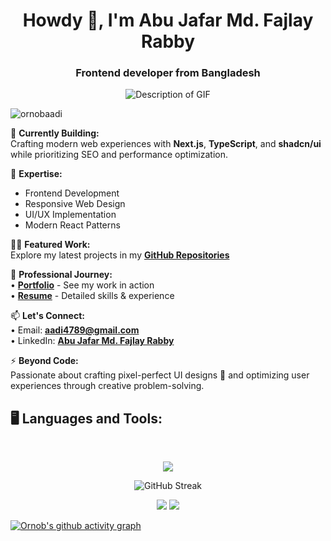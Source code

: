 
<h1 align="center">Howdy 👋, I'm Abu Jafar Md. Fajlay Rabby</h1>
<h3 align="center">Frontend developer from Bangladesh</h3>

<p align="center">
  <img src="https://user-images.githubusercontent.com/74038190/212750672-2f3f2b50-c84f-4ed8-a60a-849ae69ff9df.gif" alt="Description of GIF">
</p>


<p align="left"> <img src="https://komarev.com/ghpvc/?username=ornobaadi&label=Profile%20views&color=0e75b6&style=flat" alt="ornobaadi" /> </p>

🌱 **Currently Building:**  
Crafting modern web experiences with **Next.js**, **TypeScript**, and **shadcn/ui** while prioritizing SEO and performance optimization.

💼 **Expertise:**  
- Frontend Development
- Responsive Web Design
- UI/UX Implementation
- Modern React Patterns

👨‍💻 **Featured Work:**  
Explore my latest projects in my [**GitHub Repositories**](https://github.com/ornobaadi?tab=repositories)

🎯 **Professional Journey:**  
• [**Portfolio**](https://ornobaadi-1.web.app/) - See my work in action  
• [**Resume**](https://drive.google.com/file/d/1I2idnDbK-85X6lnULvrorhA2ZYGrHFXj/view?usp=sharing) - Detailed skills & experience

📫 **Let's Connect:**  
• Email: **aadi4789@gmail.com**  
• LinkedIn: [**Abu Jafar Md. Fajlay Rabby**](https://www.linkedin.com/in/ornobaadi)

⚡ **Beyond Code:**  
Passionate about crafting pixel-perfect UI designs 🎨 and optimizing user experiences through creative problem-solving.



## 🖥️ Languages and Tools:
<br>
<p align="center">
  <a href="https://skillicons.dev">
    <img src="https://skillicons.dev/icons?i=html,css,tailwind,js,react,figma,git,firebase,mongodb,express,nodejs,nextjs,ts,vercel&perline=7" />
  </a>
</p>

<div align="center">
  
![GitHub Streak](https://codebucks-readme-streak-stats-self-hosted.vercel.app?user=ornobaadi&theme=github-dark)

</div>

<div align="center">
  
![](http://github-profile-summary-cards.vercel.app/api/cards/repos-per-language?username=ornobaadi&theme=2077)
![](http://github-profile-summary-cards.vercel.app/api/cards/productive-time?username=ornobaadi&theme=github_dark&utcOffset=8)

</div>

[![Ornob's github activity graph](https://github-readme-activity-graph.vercel.app/graph?username=ornobaadi&theme=github-compact)](https://github.com/ashutosh00710/github-readme-activity-graph)



